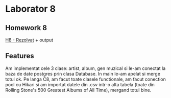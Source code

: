 # Laborator 8
## Homework 8
[H8 - Rezolvat](Rezolvat) + output
## Features
Am implementat cele 3 clase: artist, album, gen muzical si le-am conectat la baza de date postgres prin clasa Database. In main le-am apelat si merge totul ok.
Pe langa C8, am facut toate clasele functionale, am facut conection pool cu Hikari si am importat datele din .csv intr-o alta tabela (toate din  Rolling Stone's 500 Greatest Albums of All Time), mergand totul bine.
